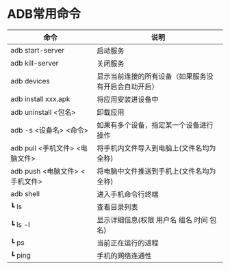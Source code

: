 # ADB常用命令

命令                            | 说明
--------------------------------|-----------------------------------------------------
adb start-server				        | 启动服务
adb kill-server				          | 关闭服务
adb devices				              | 显示当前连接的所有设备（如果服务没有开启会自动开启）
adb install xxx.apk			        | 将应用安装进设备中
adb uninstall <包名>			      | 卸载应用
adb -s <设备名> <命令>		      | 如果有多个设备，指定某一个设备进行操作
adb pull <手机文件> <电脑文件>	| 将手机内文件导入到电脑上(文件名均为全称)
adb push <电脑文件> <手机文件>	| 将电脑中文件推送到手机上(文件名均为全称)
adb shell					              | 进入手机命令行终端
  ┗ ls					                | 查看目录列表
  ┗ ls -l					              | 显示详细信息(权限 用户名 组名 时间 包名)
  ┗ ps					                | 当前正在运行的进程
  ┗ ping					              | 手机的网络连通性

